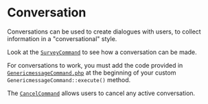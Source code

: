 # Conversation

Conversations can be used to create dialogues with users, to collect information in a "conversational" style.

Look at the [`SurveyCommand`](SurveyCommand.php) to see how a conversation can be made.

For conversations to work, you must add the code provided in [`GenericmessageCommand.php`](GenericmessageCommand.php) at the beginning of your custom `GenericmessageCommand::execute()` method.

The [`CancelCommand`](CancelCommand.php) allows users to cancel any active conversation.
